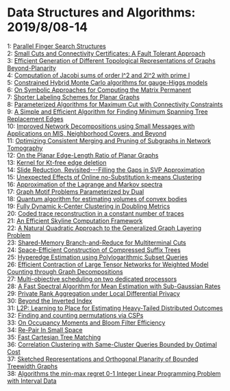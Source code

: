 # Data Structures and Algorithms: 2019/8/08-14  
1: [Parallel Finger Search Structures](https://doi.org/10.48550/arXiv.1908.02741)  
2: [Small Cuts and Connectivity Certificates: A Fault Tolerant Approach](https://doi.org/10.48550/arXiv.1908.03022)  
3: [Efficient Generation of Different Topological Representations of Graphs  Beyond-Planarity](https://doi.org/10.48550/arXiv.1908.03042)  
4: [Computation of Jacobi sums of order l^2 and 2l^2 with prime l](https://doi.org/10.48550/arXiv.1908.04263)  
5: [Constrained Hybrid Monte Carlo algorithms for gauge-Higgs models](https://doi.org/10.48550/arXiv.1908.10950)  
6: [On Symbolic Approaches for Computing the Matrix Permanent](https://doi.org/10.48550/arXiv.1908.03252)  
7: [Shorter Labeling Schemes for Planar Graphs](https://doi.org/10.48550/arXiv.1908.03341)  
8: [Parameterized Algorithms for Maximum Cut with Connectivity Constraints](https://doi.org/10.48550/arXiv.1908.03389)  
9: [A Simple and Efficient Algorithm for Finding Minimum Spanning Tree  Replacement Edges](https://doi.org/10.48550/arXiv.1908.03473)  
10: [Improved Network Decompositions using Small Messages with Applications  on MIS, Neighborhood Covers, and Beyond](https://doi.org/10.48550/arXiv.1908.03500)  
11: [Optimizing Consistent Merging and Pruning of Subgraphs in Network  Tomography](https://doi.org/10.48550/arXiv.1908.03519)  
12: [On the Planar Edge-Length Ratio of Planar Graphs](https://doi.org/10.48550/arXiv.1908.03586)  
13: [Kernel for Kt-free edge deletion](https://doi.org/10.48550/arXiv.1908.03600)  
14: [Slide Reduction, Revisited---Filling the Gaps in SVP Approximation](https://doi.org/10.48550/arXiv.1908.03724)  
15: [Unexpected Effects of Online no-Substitution k-means Clustering](https://doi.org/10.48550/arXiv.1908.06818)  
16: [Approximation of the Lagrange and Markov spectra](https://doi.org/10.48550/arXiv.1908.03773)  
17: [Graph Motif Problems Parameterized by Dual](https://doi.org/10.48550/arXiv.1908.03870)  
18: [Quantum algorithm for estimating volumes of convex bodies](https://doi.org/10.48550/arXiv.1908.03903)  
19: [Fully Dynamic k-Center Clustering in Doubling Metrics](https://doi.org/10.48550/arXiv.1908.03948)  
20: [Coded trace reconstruction in a constant number of traces](https://doi.org/10.48550/arXiv.1908.03996)  
21: [An Efficient Skyline Computation Framework](https://doi.org/10.48550/arXiv.1908.04083)  
22: [A Natural Quadratic Approach to the Generalized Graph Layering Problem](https://doi.org/10.48550/arXiv.1908.04104)  
23: [Shared-Memory Branch-and-Reduce for Multiterminal Cuts](https://doi.org/10.48550/arXiv.1908.04141)  
24: [Space-Efficient Construction of Compressed Suffix Trees](https://doi.org/10.48550/arXiv.1908.04686)  
25: [Hyperedge Estimation using Polylogarithmic Subset Queries](https://doi.org/10.48550/arXiv.1908.04196)  
26: [Efficient Contraction of Large Tensor Networks for Weighted Model  Counting through Graph Decompositions](https://doi.org/10.48550/arXiv.1908.04381)  
27: [Multi-objective scheduling on two dedicated processors](https://doi.org/10.48550/arXiv.1908.04452)  
28: [A Fast Spectral Algorithm for Mean Estimation with Sub-Gaussian Rates](https://doi.org/10.48550/arXiv.1908.04468)  
29: [Private Rank Aggregation under Local Differential Privacy](https://doi.org/10.48550/arXiv.1908.04486)  
30: [Beyond the Inverted Index](https://doi.org/10.48550/arXiv.1908.04517)  
31: [L2P: Learning to Place for Estimating Heavy-Tailed Distributed Outcomes](https://doi.org/10.48550/arXiv.1908.04628)  
32: [Finding and counting permutations via CSPs](https://doi.org/10.48550/arXiv.1908.04673)  
33: [On Occupancy Moments and Bloom Filter Efficiency](https://doi.org/10.48550/arXiv.1908.04810)  
34: [Re-Pair In Small Space](https://doi.org/10.48550/arXiv.1908.04933)  
35: [Fast Cartesian Tree Matching](https://doi.org/10.48550/arXiv.1908.04937)  
36: [Correlation Clustering with Same-Cluster Queries Bounded by Optimal Cost](https://doi.org/10.48550/arXiv.1908.04976)  
37: [Sketched Representations and Orthogonal Planarity of Bounded Treewidth  Graphs](https://doi.org/10.48550/arXiv.1908.05015)  
38: [Algorithms the min-max regret 0-1 Integer Linear Programming Problem  with Interval Data](https://doi.org/10.48550/arXiv.1908.05082)  